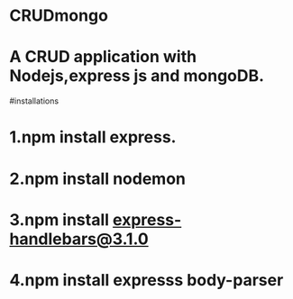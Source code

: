 # CRUDmongo

# A CRUD application with Nodejs,express js and mongoDB.

#installations
# 1.npm install express.
# 2.npm install nodemon
# 3.npm install express-handlebars@3.1.0
# 4.npm install expresss body-parser

